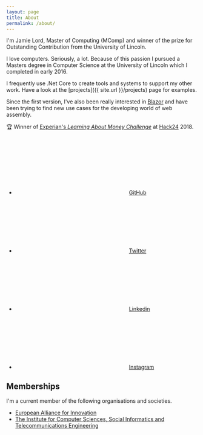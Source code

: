 ```yaml
---
layout: page
title: About
permalink: /about/
---
```

I'm Jamie Lord, Master of Computing (MComp) and winner of the prize for Outstanding Contribution from the University of Lincoln.

I love computers. Seriously, a lot. Because of this passion I pursued a Masters degree in Computer Science at the University of Lincoln which I completed in early 2016.

I frequently use .Net Core to create tools and systems to support my other work. Have a look at the [projects]({{ site.url }}/projects) page for examples.

Since the first version, I've also been really interested in [Blazor](https://blazor.net/) and have been trying to find new use cases for the developing world of web assembly.

🏆 Winner of [Experian's _Learning About Money Challenge_](https://www.hack24.co.uk/blog/the-experian-learning-about-money-challenge) at [Hack24](https://www.hack24.co.uk/) 2018.

* [<svg class="svg-icon"><use xlink:href="{{ site.url }}/assets/minima-social-icons.svg#github"></use></svg>GitHub](https://github.com/jamie-lord)
* [<svg class="svg-icon"><use xlink:href="{{ site.url }}/assets/minima-social-icons.svg#twitter"></use></svg>Twitter](https://twitter.com/jme_lord)
* [<svg class="svg-icon"><use xlink:href="{{ site.url }}/assets/minima-social-icons.svg#linkedin"></use></svg>Linkedin](https://www.linkedin.com/in/jamie-lord/)
* [<svg class="svg-icon"><use xlink:href="{{ site.url }}/assets/minima-social-icons.svg#instagram"></use></svg>Instagram](https://www.instagram.com/jlordlord/)

## Memberships

I'm a current member of the following organisations and societies.

- [European Alliance for Innovation](http://eai.eu/)
- [The Institute for Computer Sciences, Social Informatics and Telecommunications Engineering](http://icst.org/)